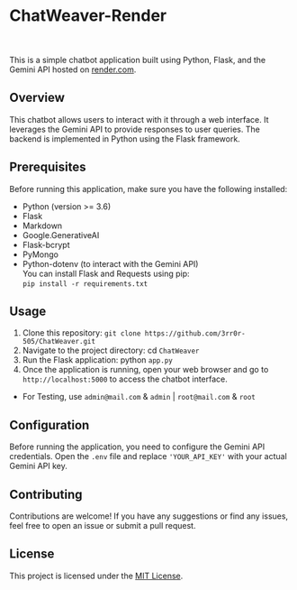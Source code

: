 # ChatWeaver-Render <br><a href="https://www.python.org/"><img alt="" src="https://img.shields.io/badge/python-3.9%2B-blue?logo=python&logoColor=88d4d7"/></a> <a href="https://flask.palletsprojects.com/en/3.0.x/"><img alt="" src="https://img.shields.io/badge/Flask-v3.0.3-45aec2?logo=flask&logoColor=45aec2"/></a> <a href="https://www.mongodb.com/"><img alt="" src="https://img.shields.io/badge/MongoDB%20Atlas-v4.4.6-009441?logo=mongodb&logoColor=009441"/></a> <a href="https://ai.google.dev/"><img alt="" src="https://img.shields.io/badge/Gemini%20API-Enabled-brightgreen"/></a> <a href="https://render.com/"><img alt="" src="https://img.shields.io/badge/Hosted%20on-Render-black?logo=render&logoColor=white"/></a>

This is a simple chatbot application built using Python, Flask, and the Gemini API hosted on [render.com](https://render.com/).

## Overview
This chatbot allows users to interact with it through a web interface. It leverages the Gemini API to provide responses to user queries. The backend is implemented in Python using the Flask framework.

## Prerequisites
Before running this application, make sure you have the following installed:
- Python (version >= 3.6)
- Flask
- Markdown
- Google.GenerativeAI
- Flask-bcrypt
- PyMongo
- Python-dotenv (to interact with the Gemini API) <br>
You can install Flask and Requests using pip: <br>
   `pip install -r requirements.txt`


## Usage
1. Clone this repository:
`git clone https://github.com/3rr0r-505/ChatWeaver.git`
2. Navigate to the project directory:
cd `ChatWeaver`
3. Run the Flask application:
python `app.py`
4. Once the application is running, open your web browser and go to `http://localhost:5000` to access the chatbot interface.
- For Testing, use `admin@mail.com` & `admin` | `root@mail.com` & `root`

## Configuration
Before running the application, you need to configure the Gemini API credentials. Open the `.env` file and replace `'YOUR_API_KEY'` with your actual Gemini API key.

## Contributing
Contributions are welcome! If you have any suggestions or find any issues, feel free to open an issue or submit a pull request.

## License
This project is licensed under the [MIT License](LICENSE).
